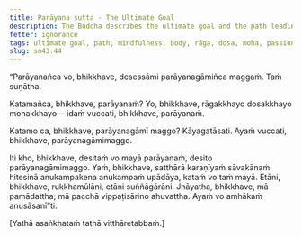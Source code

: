 ```yaml
---
title: Parāyana sutta - The Ultimate Goal
description: The Buddha describes the ultimate goal and the path leading to the ultimate goal. The ultimate goal is a synonym for Nibbāna.
fetter: ignorance
tags: ultimate goal, path, mindfulness, body, rāga, dosa, moha, passion, infatuation, lust, aversion, ill-will, hate, hatred, fault, resentment, delusion, illusion, hallucination, misperception, distorted view, sn, sn35-44, sn43
slug: sn43.44
---
```


“Parāyanañca vo, bhikkhave, desessāmi parāyanagāmiñca maggaṁ. Taṁ suṇātha.

Katamañca, bhikkhave, parāyanaṁ? Yo, bhikkhave, rāgakkhayo dosakkhayo mohakkhayo— idaṁ vuccati, bhikkhave, parāyanaṁ.

Katamo ca, bhikkhave, parāyanagāmī maggo? Kāyagatāsati. Ayaṁ vuccati, bhikkhave, parāyanagāmimaggo.

Iti kho, bhikkhave, desitaṁ vo mayā parāyanaṁ, desito parāyanagāmimaggo. Yaṁ, bhikkhave, satthārā karaṇīyaṁ sāvakānaṁ hitesinā anukampakena anukampaṁ upādāya, kataṁ vo taṁ mayā. Etāni, bhikkhave, rukkhamūlāni, etāni suññāgārāni. Jhāyatha, bhikkhave, mā pamādattha; mā pacchā vippaṭisārino ahuvattha. Ayaṁ vo amhākaṁ anusāsanī”ti.

[Yathā asaṅkhataṁ tathā vitthāretabbaṁ.]
